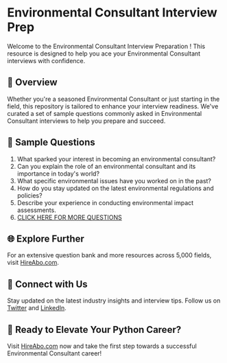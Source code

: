 # Environmental Consultant Interview Prep

Welcome to the Environmental Consultant Interview Preparation ! This resource is designed to help you ace your Environmental Consultant interviews with confidence.

## 🚀 Overview

Whether you're a seasoned Environmental Consultant or just starting in the field, this repository is tailored to enhance your interview readiness. We've curated a set of sample questions commonly asked in Environmental Consultant interviews to help you prepare and succeed.

## 📝 Sample Questions

1. What sparked your interest in becoming an environmental consultant?
2. Can you explain the role of an environmental consultant and its importance in today's world?
3. What specific environmental issues have you worked on in the past?
4. How do you stay updated on the latest environmental regulations and policies?
5. Describe your experience in conducting environmental impact assessments.
6. [CLICK HERE FOR MORE QUESTIONS](https://hireabo.com/job/5_3_2/Environmental%20Consultant)

## 🌐 Explore Further

For an extensive question bank and more resources across 5,000 fields, visit [HireAbo.com](https://www.hireabo.com).

## 📱 Connect with Us

Stay updated on the latest industry insights and interview tips. Follow us on [Twitter](https://twitter.com/hireabo) and [LinkedIn](https://www.linkedin.com/in/hire-abo-3609972a8/).

## 🚀 Ready to Elevate Your Python Career?

Visit [HireAbo.com](https://www.hireabo.com) now and take the first step towards a successful Environmental Consultant career!